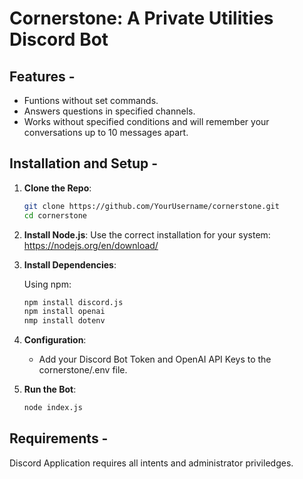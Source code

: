 # Cornerstone: A Private Utilities Discord Bot 

## Features -

- Funtions without set commands.
- Answers questions in specified channels.
- Works without specified conditions and will remember your conversations up to 10 messages apart.
  
## Installation and Setup -

1. **Clone the Repo**:

    ```bash
    git clone https://github.com/YourUsername/cornerstone.git
    cd cornerstone
    ```

2. **Install Node.js**:
    Use the correct installation for your system: https://nodejs.org/en/download/

3. **Install Dependencies**:

    Using npm:

    ```bash
    npm install discord.js
    npm install openai
    nmp install dotenv
    ```

5. **Configuration**:

    - Add your Discord Bot Token and OpenAI API Keys to the cornerstone/.env file.

6. **Run the Bot**:

    ```bash
    node index.js
    ```

## Requirements -

Discord Application requires all intents and administrator priviledges.
